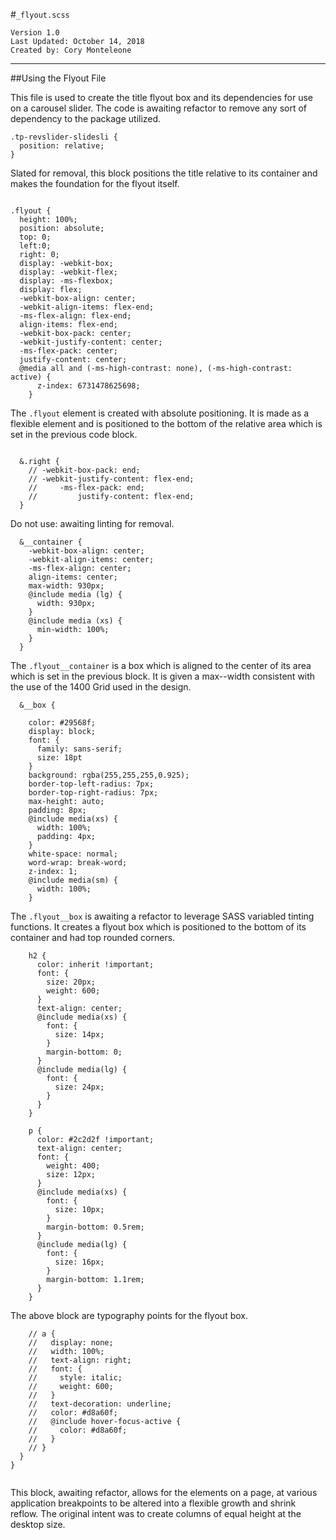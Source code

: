 #`_flyout.scss`
```
Version 1.0
Last Updated: October 14, 2018
Created by: Cory Monteleone
```
***
##Using the Flyout File

This file is used to create the title flyout box and its dependencies for use on a carousel slider. The code is awaiting refactor to remove any sort of dependency to the package utilized.

```
.tp-revslider-slidesli {
  position: relative;
}

```

Slated for removal, this block positions the title relative to its container and makes the foundation for the flyout itself.

```

.flyout {
  height: 100%;
  position: absolute;
  top: 0;
  left:0;
  right: 0;
  display: -webkit-box;
  display: -webkit-flex;
  display: -ms-flexbox;
  display: flex;
  -webkit-box-align: center;
  -webkit-align-items: flex-end;
  -ms-flex-align: flex-end;
  align-items: flex-end;
  -webkit-box-pack: center;
  -webkit-justify-content: center;
  -ms-flex-pack: center;
  justify-content: center;
  @media all and (-ms-high-contrast: none), (-ms-high-contrast: active) {
      z-index: 6731478625698;
    }

```

The `.flyout` element is created with absolute positioning. It is made as a flexible element and is positioned to the bottom of the relative area which is set in the previous code block.

```

  &.right {
    // -webkit-box-pack: end;
    // -webkit-justify-content: flex-end;
    //     -ms-flex-pack: end;
    //         justify-content: flex-end;
  }
```

Do not use: awaiting linting for removal.

```
  &__container {
    -webkit-box-align: center;
    -webkit-align-items: center;
    -ms-flex-align: center;
    align-items: center;
    max-width: 930px;
    @include media (lg) {
      width: 930px;
    }
    @include media (xs) {
      min-width: 100%;
    }
  }
```

The `.flyout__container` is a box which is aligned to the center of its area which is set in the previous block. It is given a max--width consistent with the use of the 1400 Grid used in the design.

```
  &__box {
    
    color: #29568f;
    display: block;
    font: {
      family: sans-serif;
      size: 18pt
    }
    background: rgba(255,255,255,0.925);
    border-top-left-radius: 7px;
    border-top-right-radius: 7px;
    max-height: auto;
    padding: 8px;
    @include media(xs) {
      width: 100%;
      padding: 4px;
    }
    white-space: normal;
    word-wrap: break-word;
    z-index: 1;
    @include media(sm) {
      width: 100%;
    }
```

The `.flyout__box` is awaiting a refactor to leverage SASS variabled tinting functions. It creates a flyout box which is positioned to the bottom of its container and had top rounded corners.

```
    h2 {
      color: inherit !important;
      font: {
        size: 20px;
        weight: 600;
      }
      text-align: center;
      @include media(xs) {
        font: {
          size: 14px;
        }
        margin-bottom: 0;
      }
      @include media(lg) {
        font: {
          size: 24px;
        }
      }
    }

    p {
      color: #2c2d2f !important;
      text-align: center;
      font: {
        weight: 400;
        size: 12px;
      }
      @include media(xs) {
        font: {
          size: 10px;
        }
        margin-bottom: 0.5rem;
      }
      @include media(lg) {
        font: {
          size: 16px;
        }
        margin-bottom: 1.1rem;
      }
    }
```

The above block are typography points for the flyout box.

```
    // a {
    //   display: none;
    //   width: 100%;
    //   text-align: right;
    //   font: {
    //     style: italic;
    //     weight: 600;
    //   }
    //   text-decoration: underline;
    //   color: #d8a60f;
    //   @include hover-focus-active {
    //     color: #d8a60f;
    //   }
    // }
  }
}


```

This block, awaiting refactor, allows for the elements on a page, at various application breakpoints to be altered into a flexible growth and shrink reflow. The original intent was to create columns of equal height at the desktop size.
